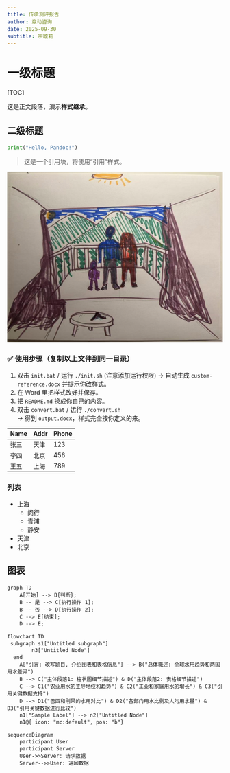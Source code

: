 ```yaml
---
title: 传承测评报告
author: 章动咨询
date: 2025-09-30
subtitle: 宗馥莉
---
```

# 一级标题
[TOC]

这是正文段落，演示**样式继承**。

## 二级标题

```python
print("Hello, Pandoc!")
```

> 这是一个引用块，将使用“引用”样式。

![](./sample-client-drawing.png)

### ✅ 使用步骤（复制以上文件到同一目录）
1. 双击 `init.bat` / 运行 `./init.sh`  (注意添加运行权限)
   → 自动生成 `custom-reference.docx` 并提示你改样式。
2. 在 Word 里把样式改好并保存。
3. 把 `README.md` 换成你自己的内容。
4. 双击 `convert.bat` / 运行 `./convert.sh`  
   → 得到 `output.docx`，样式完全按你定义的来。


| Name | Addr | Phone |
| ---- | ---- | ----- |
| 张三 | 天津 | 123   |
| 李四 | 北京 | 456   |
| 王五 | 上海 | 789   |



### 列表
- 上海
  - 闵行
  - 青浦
  - 静安
- 天津
- 北京

## 图表
```mermaid
graph TD
    A[开始] --> B{判断};
    B -- 是 --> C[执行操作 1];
    B -- 否 --> D[执行操作 2];
    C --> E[结束];
    D --> E;
```

```mermaid
flowchart TD
 subgraph s1["Untitled subgraph"]
        n3["Untitled Node"]
  end
    A["引言: 改写题目, 介绍图表和表格信息"] --> B("总体概述: 全球水用趋势和两国用水差异")
    B --> C("主体段落1: 柱状图细节描述") & D("主体段落2: 表格细节描述")
    C --> C1("农业用水的主导地位和趋势") & C2("工业和家庭用水的增长") & C3("引用关键数据支持")
    D --> D1("巴西和刚果的水用对比") & D2("各部门用水比例及人均用水量") & D3("引用关键数据进行比较")
    n1["Sample Label"] --> n2["Untitled Node"]
    n1@{ icon: "mc:default", pos: "b"}
```


```mermaid
sequenceDiagram
    participant User
    participant Server
    User->>Server: 请求数据
    Server-->>User: 返回数据
```
